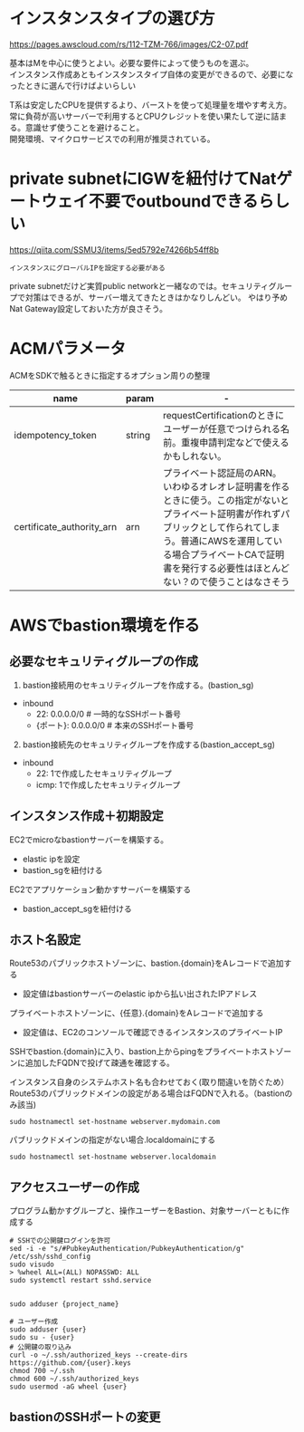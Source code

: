 # インスタンスタイプの選び方

https://pages.awscloud.com/rs/112-TZM-766/images/C2-07.pdf

基本はMを中心に使うとよい。必要な要件によって使うものを選ぶ。  
インスタンス作成あともインスタンスタイプ自体の変更ができるので、必要になったときに選んで行けばよいらしい

T系は安定したCPUを提供するより、バーストを使って処理量を増やす考え方。常に負荷が高いサーバーで利用するとCPUクレジットを使い果たして逆に詰まる。意識せず使うことを避けること。  
開発環境、マイクロサービスでの利用が推奨されている。

# private subnetにIGWを紐付けてNatゲートウェイ不要でoutboundできるらしい

https://qiita.com/SSMU3/items/5ed5792e74266b54ff8b

```
インスタンスにグローバルIPを設定する必要がある
```

private subnetだけど実質public networkと一緒なのでは。セキュリティグループで対策はできるが、サーバー増えてきたときはかなりしんどい。
やはり予めNat Gateway設定しておいた方が良さそう。


# ACMパラメータ

ACMをSDKで触るときに指定するオプション周りの整理

name|param|-
---|---|---
idempotency_token| string | requestCertificationのときにユーザーが任意でつけられる名前。重複申請判定などで使えるかもしれない。
certificate_authority_arn| arn | プライベート認証局のARN。いわゆるオレオレ証明書を作るときに使う。この指定がないとプライベート証明書が作れずパブリックとして作られてしまう。普通にAWSを運用している場合プライベートCAで証明書を発行する必要性はほとんどない？ので使うことはなさそう


# AWSでbastion環境を作る

## 必要なセキュリティグループの作成

1. bastion接続用のセキュリティグループを作成する。(bastion_sg)
  - inbound
     - 22: 0.0.0.0/0     # 一時的なSSHポート番号
     - {ポート}: 0.0.0.0/0  # 本来のSSHポート番号
2. bastion接続先のセキュリティグループを作成する(bastion_accept_sg)
  - inbound
    - 22: 1で作成したセキュリティグループ
    - icmp: 1で作成したセキュリティグループ

## インスタンス作成＋初期設定
    
EC2でmicroなbastionサーバーを構築する。
- elastic ipを設定
- bastion_sgを紐付ける

EC2でアプリケーション動かすサーバーを構築する
- bastion_accept_sgを紐付ける

## ホスト名設定


Route53のパブリックホストゾーンに、bastion.{domain}をAレコードで追加する
- 設定値はbastionサーバーのelastic ipから払い出されたIPアドレス

プライベートホストゾーンに、{任意}.{domain}をAレコードで追加する
- 設定値は、EC2のコンソールで確認できるインスタンスのプライベートIP

SSHでbastion.{domain}に入り、bastion上からpingをプライベートホストゾーンに追加したFQDNで投げて疎通を確認する。

インスタンス自身のシステムホスト名も合わせておく(取り間違いを防ぐため）
Route53のパブリックドメインの設定がある場合はFQDNで入れる。（bastionのみ該当)
```
sudo hostnamectl set-hostname webserver.mydomain.com
```

パブリックドメインの指定がない場合.localdomainにする

```
sudo hostnamectl set-hostname webserver.localdomain
```


## アクセスユーザーの作成

プログラム動かすグループと、操作ユーザーをBastion、対象サーバーともに作成する

```
# SSHでの公開鍵ログインを許可
sed -i -e "s/#PubkeyAuthentication/PubkeyAuthentication/g" /etc/ssh/sshd_config
sudo visudo
> %wheel ALL=(ALL) NOPASSWD: ALL
sudo systemctl restart sshd.service


sudo adduser {project_name}

# ユーザー作成
sudo adduser {user}
sudo su - {user}
# 公開鍵の取り込み 
curl -o ~/.ssh/authorized_keys --create-dirs https://github.com/{user}.keys
chmod 700 ~/.ssh
chmod 600 ~/.ssh/authorized_keys
sudo usermod -aG wheel {user}
```


## bastionのSSHポートの変更

